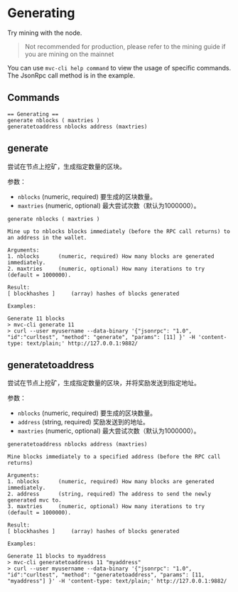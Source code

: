 # Generating

Try mining with the node.

> Not recommended for production, please refer to the mining guide if you are mining on the mainnet

You can use `mvc-cli help command` to view the usage of specific commands. The JsonRpc call method is in the example.

## Commands

```text
== Generating ==
generate nblocks ( maxtries )
generatetoaddress nblocks address (maxtries)
```

## generate

尝试在节点上挖矿，生成指定数量的区块。

参数：

- `nblocks` (numeric, required) 要生成的区块数量。
- `maxtries` (numeric, optional) 最大尝试次数（默认为1000000）。

```text
generate nblocks ( maxtries )

Mine up to nblocks blocks immediately (before the RPC call returns) to an address in the wallet.

Arguments:
1. nblocks      (numeric, required) How many blocks are generated immediately.
2. maxtries     (numeric, optional) How many iterations to try (default = 1000000).

Result:
[ blockhashes ]     (array) hashes of blocks generated

Examples:

Generate 11 blocks
> mvc-cli generate 11
> curl --user myusername --data-binary '{"jsonrpc": "1.0", "id":"curltest", "method": "generate", "params": [11] }' -H 'content-type: text/plain;' http://127.0.0.1:9882/
```

## generatetoaddress

尝试在节点上挖矿，生成指定数量的区块，并将奖励发送到指定地址。

参数：

- `nblocks` (numeric, required) 要生成的区块数量。
- `address` (string, required) 奖励发送到的地址。
- `maxtries` (numeric, optional) 最大尝试次数（默认为1000000）。

```text
generatetoaddress nblocks address (maxtries)

Mine blocks immediately to a specified address (before the RPC call returns)

Arguments:
1. nblocks      (numeric, required) How many blocks are generated immediately.
2. address      (string, required) The address to send the newly generated mvc to.
3. maxtries     (numeric, optional) How many iterations to try (default = 1000000).

Result:
[ blockhashes ]     (array) hashes of blocks generated

Examples:

Generate 11 blocks to myaddress
> mvc-cli generatetoaddress 11 "myaddress"
> curl --user myusername --data-binary '{"jsonrpc": "1.0", "id":"curltest", "method": "generatetoaddress", "params": [11, "myaddress"] }' -H 'content-type: text/plain;' http://127.0.0.1:9882/
```
